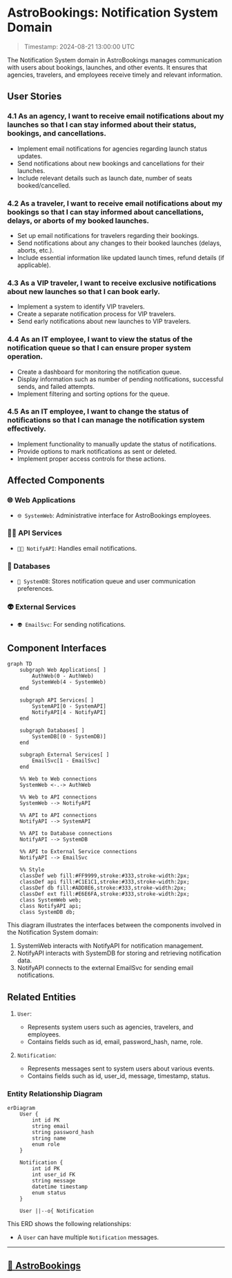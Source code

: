 # AstroBookings: Notification System Domain

> Timestamp: 2024-08-21 13:00:00 UTC

The Notification System domain in AstroBookings manages communication with users about bookings, launches, and other events. It ensures that agencies, travelers, and employees receive timely and relevant information.

## User Stories

### 4.1 As an agency, I want to receive email notifications about my launches so that I can stay informed about their status, bookings, and cancellations.

- Implement email notifications for agencies regarding launch status updates.
- Send notifications about new bookings and cancellations for their launches.
- Include relevant details such as launch date, number of seats booked/cancelled.

### 4.2 As a traveler, I want to receive email notifications about my bookings so that I can stay informed about cancellations, delays, or aborts of my booked launches.

- Set up email notifications for travelers regarding their bookings.
- Send notifications about any changes to their booked launches (delays, aborts, etc.).
- Include essential information like updated launch times, refund details (if applicable).

### 4.3 As a VIP traveler, I want to receive exclusive notifications about new launches so that I can book early.

- Implement a system to identify VIP travelers.
- Create a separate notification process for VIP travelers.
- Send early notifications about new launches to VIP travelers.

### 4.4 As an IT employee, I want to view the status of the notification queue so that I can ensure proper system operation.

- Create a dashboard for monitoring the notification queue.
- Display information such as number of pending notifications, successful sends, and failed attempts.
- Implement filtering and sorting options for the queue.

### 4.5 As an IT employee, I want to change the status of notifications so that I can manage the notification system effectively.

- Implement functionality to manually update the status of notifications.
- Provide options to mark notifications as sent or deleted.
- Implement proper access controls for these actions.

## Affected Components

### 🌐 Web Applications

- `🌐 SystemWeb`: Administrative interface for AstroBookings employees.

### 🧑‍💼 API Services

- `🧑‍💼 NotifyAPI`: Handles email notifications.

### 📇 Databases

- `📇 SystemDB`: Stores notification queue and user communication preferences.

### 👽 External Services

- `👽 EmailSvc`: For sending notifications.

## Component Interfaces

```mermaid
graph TD
    subgraph Web Applications[ ]
        AuthWeb(0 - AuthWeb)
        SystemWeb(4 - SystemWeb)
    end

    subgraph API Services[ ]
        SystemAPI[0 - SystemAPI]
        NotifyAPI[4 - NotifyAPI]
    end

    subgraph Databases[ ]
        SystemDB[(0 - SystemDB)]
    end

    subgraph External Services[ ]
        EmailSvc[1 - EmailSvc]
    end

    %% Web to Web connections
    SystemWeb <-.-> AuthWeb

    %% Web to API connections
    SystemWeb --> NotifyAPI

    %% API to API connections
    NotifyAPI --> SystemAPI

    %% API to Database connections
    NotifyAPI --> SystemDB

    %% API to External Service connections
    NotifyAPI --> EmailSvc

    %% Style
    classDef web fill:#FF9999,stroke:#333,stroke-width:2px;
    classDef api fill:#C1E1C1,stroke:#333,stroke-width:2px;
    classDef db fill:#ADD8E6,stroke:#333,stroke-width:2px;
    classDef ext fill:#E6E6FA,stroke:#333,stroke-width:2px;
    class SystemWeb web;
    class NotifyAPI api;
    class SystemDB db;
```

This diagram illustrates the interfaces between the components involved in the Notification System domain:

1. SystemWeb interacts with NotifyAPI for notification management.
2. NotifyAPI interacts with SystemDB for storing and retrieving notification data.
3. NotifyAPI connects to the external EmailSvc for sending email notifications.

## Related Entities

1. `User`:

   - Represents system users such as agencies, travelers, and employees.
   - Contains fields such as id, email, password_hash, name, role.

2. `Notification`:

   - Represents messages sent to system users about various events.
   - Contains fields such as id, user_id, message, timestamp, status.

### Entity Relationship Diagram

```mermaid
erDiagram
    User {
        int id PK
        string email
        string password_hash
        string name
        enum role
    }

    Notification {
        int id PK
        int user_id FK
        string message
        datetime timestamp
        enum status
    }

    User ||--o{ Notification
```

This ERD shows the following relationships:

- A `User` can have multiple `Notification` messages.

---

## [🚀 AstroBookings](https://github.com/AstroBookings)
